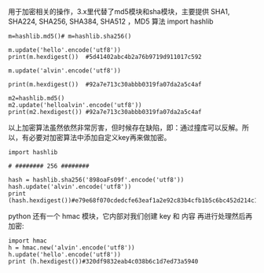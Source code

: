 用于加密相关的操作，3.x里代替了md5模块和sha模块，主要提供 SHA1, SHA224, SHA256, SHA384, SHA512 ，MD5 算法
    import hashlib
     
    m=hashlib.md5()# m=hashlib.sha256()
     
    m.update('hello'.encode('utf8'))
    print(m.hexdigest())  #5d41402abc4b2a76b9719d911017c592
     
    m.update('alvin'.encode('utf8'))
     
    print(m.hexdigest())  #92a7e713c30abbb0319fa07da2a5c4af
     
    m2=hashlib.md5()
    m2.update('helloalvin'.encode('utf8'))
    print(m2.hexdigest()) #92a7e713c30abbb0319fa07da2a5c4af

以上加密算法虽然依然非常厉害，但时候存在缺陷，即：通过撞库可以反解。所以，有必要对加密算法中添加自定义key再来做加密。

    import hashlib
     
    # ######## 256 ########
     
    hash = hashlib.sha256('898oaFs09f'.encode('utf8'))
    hash.update('alvin'.encode('utf8'))
    print (hash.hexdigest())#e79e68f070cdedcfe63eaf1a2e92c83b4cfb1b5c6bc452d214c1b7e77cdfd1c7
    
python 还有一个 hmac 模块，它内部对我们创建 key 和 内容 再进行处理然后再加密:

    import hmac
    h = hmac.new('alvin'.encode('utf8'))
    h.update('hello'.encode('utf8'))
    print (h.hexdigest())#320df9832eab4c038b6c1d7ed73a5940